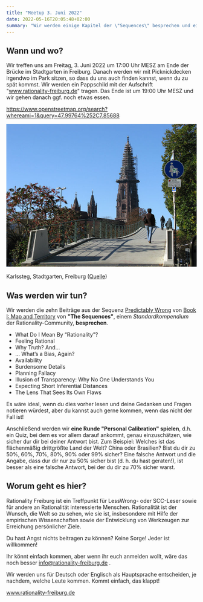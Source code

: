```yaml
---
title: "Meetup 3. Juni 2022"
date: 2022-05-16T20:05:48+02:00
summary: "Wir werden einige Kapitel der \"Sequences\" besprechen und eine Runde \"Personal Calibration\" spielen. Wo: Stadtgarten, Freiburg. Wann: Freitag, 3. Juni 2022 um 17:00 Uhr CEST."
---
```


## Wann und wo?

Wir treffen uns am Freitag, 3. Juni 2022 um 17:00 Uhr MESZ am Ende der Brücke im Stadtgarten in Freiburg. Danach werden wir mit Picknickdecken irgendwo im Park sitzen, so dass du uns auch finden kannst, wenn du zu spät kommst. Wir werden ein Pappschild mit der Aufschrift "www.rationality-freiburg.de" tragen. Das Ende ist um 19:00 Uhr MESZ und wir gehen danach ggf. noch etwas essen.

https://www.openstreetmap.org/search?whereami=1&query=47.99764%252C7.85688

![Karlssteg, Stadtgarten, Freiburg](karlssteg.jpg 'Karlssteg, Stadtgarten, Freiburg')

Karlssteg, Stadtgarten, Freiburg ([Quelle](https://commons.wikimedia.org/wiki/Category:Karlssteg?uselang=de#/media/File:Karlssteg1.jpg))

## Was werden wir tun?

Wir werden die zehn Beiträge aus der Sequenz [Predictably Wrong](https://www.readthesequences.com/Predictably-Wrong-Sequence) von [Book I: Map and Territory](https://www.readthesequences.com/Book-I-Map-And-Territory) von **"The Sequences"**, einem _Standardkompendium_ der Rationality-Community, **besprechen**.

* What Do I Mean By “Rationality”?
* Feeling Rational
* Why Truth? And…
* … What’s a Bias, Again?
* Availability
* Burdensome Details
* Planning Fallacy
* Illusion of Transparency: Why No One Understands You
* Expecting Short Inferential Distances
* The Lens That Sees Its Own Flaws 

Es wäre ideal, wenn du dies vorher lesen und deine Gedanken und Fragen notieren würdest, aber du kannst auch gerne kommen, wenn das nicht der Fall ist!

Anschließend werden wir **eine Runde "Personal Calibration" spielen**, d.h. ein Quiz, bei dem es vor allem darauf ankommt, genau einzuschätzen, wie sicher dur dir bei deiner Antwort bist. Zum Beispiel: Welches ist das flächenmäßig drittgrößte Land der Welt? China oder Brasilien? Bist du dir zu 50%, 60%, 70%, 80%, 90% oder 99% sicher? Eine falsche Antwort und die Angabe, dass dur dir nur zu 50% sicher bist (d. h. du hast geraten!), ist besser als eine falsche Antwort, bei der du dir zu 70% sicher warst.


## Worum geht es hier?

Rationality Freiburg ist ein Treffpunkt für LessWrong- oder SCC-Leser sowie für andere an Rationalität interessierte Menschen. Rationalität ist der Wunsch, die Welt so zu sehen, wie sie ist, insbesondere mit Hilfe der empirischen Wissenschaften sowie der Entwicklung von Werkzeugen zur Erreichung persönlicher Ziele.

Du hast Angst nichts beitragen zu können? Keine Sorge! Jeder ist willkommen!

Ihr könnt einfach kommen, aber wenn ihr euch anmelden wollt, wäre das noch besser info@rationality-freiburg.de .

Wir werden uns für Deutsch oder Englisch als Hauptsprache entscheiden, je nachdem, welche Leute kommen. Kommt einfach, das klappt!

www.rationality-freiburg.de
